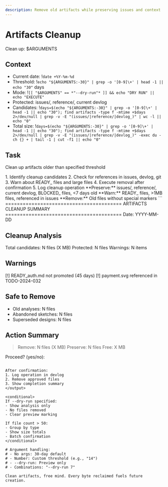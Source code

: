 ```yaml
---
description: Remove old artifacts while preserving issues and context
---
```


# Artifacts Cleanup

Clean up: $ARGUMENTS

## Context
- Current date: !`date +%Y-%m-%d`
- Threshold: !`echo "${ARGUMENTS:-30}" | grep -o '[0-9]\+' | head -1 || echo "30"` days
- Mode: !`[[ "$ARGUMENTS" == *"--dry-run"* ]] && echo "DRY RUN" || echo "EXECUTE"`
- Protected: issues/, reference/, current devlog
- Candidates: !`days=$(echo "${ARGUMENTS:-30}" | grep -o '[0-9]\+' | head -1 || echo "30"); find artifacts -type f -mtime +$days 2>/dev/null | grep -v -E "(issues/|reference/|devlog_)" | wc -l || echo "0"`
- Total size: !`days=$(echo "${ARGUMENTS:-30}" | grep -o '[0-9]\+' | head -1 || echo "30"); find artifacts -type f -mtime +$days 2>/dev/null | grep -v -E "(issues/|reference/|devlog_)" -exec du -ch {} + | tail -1 | cut -f1 || echo "0"`

## Task

<task>Clean up artifacts older than specified threshold</task>

<requirements>
1. Identify cleanup candidates
2. Check for references in issues, devlog, git
3. Warn about READY_ files and large files
4. Execute removal after confirmation
5. Log cleanup operation
</requirements>

<rules>
**Preserve:** issues/, reference/, current devlog, BLOCKED_ files, <7 days old
**Warn:** READY_ files, >1MB files, referenced in issues
**Remove:** Old files without special markers
</rules>

<output>
```
========================================
        ARTIFACTS CLEANUP SUMMARY
========================================
Date: YYYY-MM-DD

## Cleanup Analysis
Total candidates: N files (X MB)
Protected: N files
Warnings: N items

## Warnings
[!] READY_auth.md not promoted (45 days)
[!] payment.svg referenced in TODO-2024-032

## Safe to Remove
- Old analyses: N files
- Abandoned sketches: N files
- Superseded designs: N files

## Action Summary
> Remove: N files (X MB)
> Preserve: N files
> Free: X MB

Proceed? (yes/no):
```

After confirmation:
1. Log operation in devlog
2. Remove approved files
3. Show completion summary
</output>

<conditional>
If --dry-run specified:
- Show analysis only
- No files removed
- Clear preview marking

If file count > 50:
- Group by type
- Show size totals
- Batch confirmation
</conditional>

# Argument handling:
# - No args: 30-day default
# - Number: Custom threshold (e.g., "14")
# - --dry-run: Preview only
# - Combinations: "--dry-run 7"

Clean artifacts, free mind. Every byte reclaimed fuels future creation.